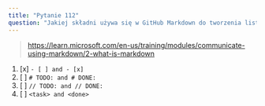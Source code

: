 ```yaml
---
title: "Pytanie 112"
question: "Jakiej składni używa się w GitHub Markdown do tworzenia listy zadań?"
---
```



> https://learn.microsoft.com/en-us/training/modules/communicate-using-markdown/2-what-is-markdown

1. [x] `- [ ] and - [x]`
1. [ ] `# TODO: and # DONE:`
1. [ ] `// TODO: and // DONE:`
1. [ ] `<task> and <done>`
